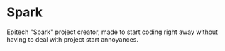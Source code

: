 # Spark
Epitech "Spark" project creator, made to start coding right away without having to deal with project start annoyances.
